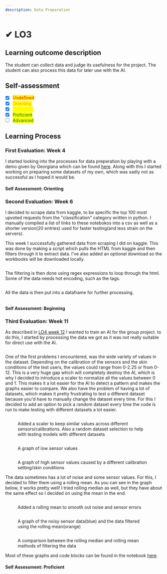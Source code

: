 ```yaml
---
description: Data Preparation
---
```


# ✔ LO3

## Learning outcome description

The student can collect data and judge its usefulness for the project. The student can also process this data for later use with the AI.

## Self-assessment

* [x] <mark style="color:red;">Undefined</mark>
* [x] <mark style="color:orange;">Orienting</mark>
* [x] <mark style="color:yellow;">Beginning</mark>
* [x] <mark style="color:green;">Proficient</mark>
* [ ] <mark style="color:green;">Advanced</mark>

## Learning Process

### First Evaluation: Week 4

I started looking into the processes for data preperation by playing with a demo given by Georgiana which can be found [here](https://github.com/CoenBeemer/AI/commit/4f88cc582792aa2257a51edcb2019e0e5fe54a6e). Along with this I started working on preparing some datasets of my own, which was sadly not as successful as I hoped it would be.

#### Self Assessment: Orienting

### Second Evaluation: Week 6

I decided to scrape data from kaggle, to be specific the top 100 most upvoted requests from the "classification" category written in python. I manually compiled a list of links to these notebokos into a csv as well as a shorter version(20 entries) used for faster testing(and less strain on the servers).

This week I successfully gathered data from scraping I did on kaggle. This was done by making a script which pulls the HTML from kaggle and then filters through it to extract data. I've also added an optional download so the workbooks will be downloaded locally.

<figure><img src="../.gitbook/assets/image (6) (1).png" alt=""><figcaption></figcaption></figure>

The filtering is then done using regex expressions to loop through the html. Some of the data needs hot encoding, such as the tags.&#x20;

<figure><img src="../.gitbook/assets/image (1) (1) (3).png" alt=""><figcaption></figcaption></figure>

All the data is then put into a dataframe for further processing.

<figure><img src="../.gitbook/assets/image (7) (1) (1).png" alt=""><figcaption></figcaption></figure>

#### Self Assessment: Beginning

### Third Evaluation: Week 11

As described in [LO4 week 12](lo4.md#third-evaluation-week-12) I wanted to train an AI for the group project. to do this, I started by processing the data we got as it was not really suitable for direct use with the AI.

<figure><img src="../.gitbook/assets/image (10) (1).png" alt=""><figcaption></figcaption></figure>

One of the first problems I encountered, was the wide variety of values in the dataset. Depending on the calibration of the sensors and the skin conditions of the test users, the values could range from 0-2.25 or from 0-12. This is a very huge gap which will completely destroy the AI, which is why I decided to introduce a scaler to normalize all the values between 0 and 1. This makes it a lot easier for the AI to detect a pattern and makes the graphs easier to compare. We also have the problem of having a lot of datasets, which makes it pretty frustrating to test a different dataset because you'd have to manually change the dataset every time. For this I decided to add an option to pick a random dataset every time the code is run to make testing with different datasets a lot easier.

<figure><img src="../.gitbook/assets/image (11).png" alt=""><figcaption><p>Added a scaler to keep similar values across different sensors/calibrations. Also a random dataset selection to help with testing models with different datasets</p></figcaption></figure>

<figure><img src="../.gitbook/assets/image (17).png" alt=""><figcaption><p>A graph of low sensor values</p></figcaption></figure>

<figure><img src="../.gitbook/assets/image (8) (2).png" alt=""><figcaption><p>A graph of high sensor values caused by a different calibration setting/skin conditions</p></figcaption></figure>

The data sometimes has a lot of noise and some sensor values. For this, I decided to filter them using a rolling mean. As you can see in the graph below, it works pretty well! I tried rolling median as well, but they have about the same effect so I decided on using the mean in the end.

<figure><img src="../.gitbook/assets/image (7).png" alt=""><figcaption><p>Added a rolling mean to smooth out noise and sensor errors</p></figcaption></figure>

<figure><img src="../.gitbook/assets/image (8) (3).png" alt=""><figcaption><p>A graph of the noisy sensor data(blue) and the data filtered using the rolling mean(orange)</p></figcaption></figure>

<figure><img src="../.gitbook/assets/image (9) (1).png" alt=""><figcaption><p>A comparison between the rolling median and rolling mean methods of filtering the data</p></figcaption></figure>

Most of these graphs and code blocks can be found in the notebook [here](https://github.com/Inn0/STP1StressVisualisation/blob/main/StressThreshold.ipynb).

#### Self Assessment: Proficient
